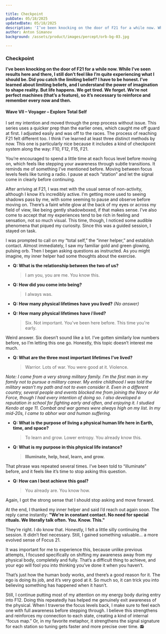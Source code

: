 ```yaml
---

title: Checkpoint
pubDate: 05/18/2025
updatedDate: 05/18/2025
description: 'I’ve been knocking on the door of F21 for a while now. While I’ve seen results here and there, I still don’t feel like I’m quite experiencing what I should be. Did you catch the limiting belief? I have to be honest. I’ve learned about limiting beliefs, and I understand the power of imagination to shape reality. But life happens. We get tired. We forget. We’re not perfect machines (that’s a feature), so it’s necessary to reinforce and remember every now and then.'
author: Anton Simanov
background: /assets/product/images/percept/orb-bg-03.jpg

---
```


### Checkpoint

**I’ve been knocking on the door of F21 for a while now. While I’ve seen results here and there, I still don’t feel like I’m quite experiencing what I should be. Did you catch the limiting belief? I have to be honest. I’ve learned about limiting beliefs, and I understand the power of imagination to shape reality. But life happens. We get tired. We forget. We’re not perfect machines (that’s a feature), so it’s necessary to reinforce and remember every now and then.**

#### Wave VII – Voyager – Explore Total Self

I set my intention and moved through the prep process without issue. This series uses a quicker prep than the earlier ones, which caught me off guard at first. I adjusted easily and was off to the races. The process of reaching F21 felt different too. I think I’ve learned at least three distinct methods by now. This one is particularly nice because it includes a kind of checkpoint system along the way: F10, F12, F15, F21.

You’re encouraged to spend a little time at each focus level before moving on, which feels like stepping your awareness through subtle transitions. It reminds me of something I’ve mentioned before. Moving between focus levels feels like tuning a radio. I pause at each “station” and let the signal come in clearly before continuing.

After arriving at F21, I was met with the usual sense of non-activity, although I know it’s incredibly active. I’m getting more used to seeing shadows pass by me, with some seeming to pause and observe before moving on. There’s a faint white glow at the back of my eyes or across my field of view, like being gently shadowboxed, if that makes sense. I’ve also come to accept that my experiences tend to be rich in feeling and sensation, not so much visual. This time, though, I noticed some audible phenomena that piqued my curiosity. Since this was a guided session, I stayed on task.

I was prompted to call on my “total self,” the “inner helper,” and establish contact. Almost immediately, I saw my familiar gold and green glowing, pulsing orb. Then I began asking questions as instructed. As you might imagine, my inner helper had some thoughts about the exercise.

* **Q: What is the relationship between the two of us?**

  > I am you, you are me. You know this.

* **Q: How did you come into being?**

  > I always was.

* **Q: How many physical lifetimes have you lived?**
  *(No answer)*

* **Q: How many physical lifetimes have *I* lived?**

  > Six. Not important. You've been here before. This time you're early.

Weird answer. Six doesn’t sound like a lot. I’ve gotten similarly low numbers before, so I’m letting this one go. Honestly, this topic doesn’t interest me much.

* **Q: What are the three most important lifetimes I’ve lived?**

  > Warrior. Lots of war. You were good at it. Violence.

*Note: I come from a very strong military family. I’m the first man in my family not to pursue a military career. My entire childhood I was told the military wasn’t my path and not to even consider it. Even in a different country, several people and events blocked me from joining the Navy or Air Force, though I had every intention of doing so. I also developed a reputation in school for fighting early and often, and enjoying it. I studied Kendo at age 11. Combat and war games were always high on my list. In my mid-20s, I came to abhor war and human suffering.*

* **Q: What is the purpose of living a physical human life here in Earth, time, and space?**

  > To learn and grow. Lower entropy. You already know this.

* **Q: What is my purpose in this physical life instance?**

  > **Illuminate, help, heal, learn, and grow.**

That phrase was repeated several times. I’ve been told to “illuminate” before, and it feels like it’s time to stop asking this question.

* **Q: How can I best achieve this goal?**

  > You already are. You know how.

Again, I got the strong sense that I should stop asking and move forward.

At the end, I thanked my inner helper and said I’d reach out again soon. The reply came instantly:
**"We're in constant contact. No need for special rituals. We literally talk often. You. Know. This."**

They’re right. I do know that. Honestly, I felt a little silly continuing the session. It didn’t feel necessary. Still, I gained something valuable... a more evolved sense of Focus 21.

It was important for me to experience this, because unlike previous attempts, I focused specifically on shifting my awareness away from my physical body, completely and fully. That’s a difficult thing to achieve, and your ego will fool you into thinking you’ve done it when you haven’t.

That’s just how the human body works, and there’s a good reason for it. The ego is doing its job, and it’s very good at it. So much so, it can trick you into believing something has happened when it hasn’t.

Still, I continue putting most of my attention on my energy body during entry into F12. Doing this repeatedly has helped me genuinely exit awareness of the physical. When I traverse the focus levels back, I make sure to feel each one with full awareness before stepping through. I believe this strengthens and reinforces my connection to each state, creating a kind of internal “focus map.” Or, in my favorite metaphor, it strengthens the signal signature for each station so tuning gets faster and more precise over time. 📻
